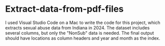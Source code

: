 # Extract-data-from-pdf-files
I used Visual Studio Code on a Mac to write the code for this project, which extracts sexual abuse data from Indiana in 2024. The dataset includes several columns, but only the "NonSub" data is needed. The final output should have locations as column headers and year and month as the index.
